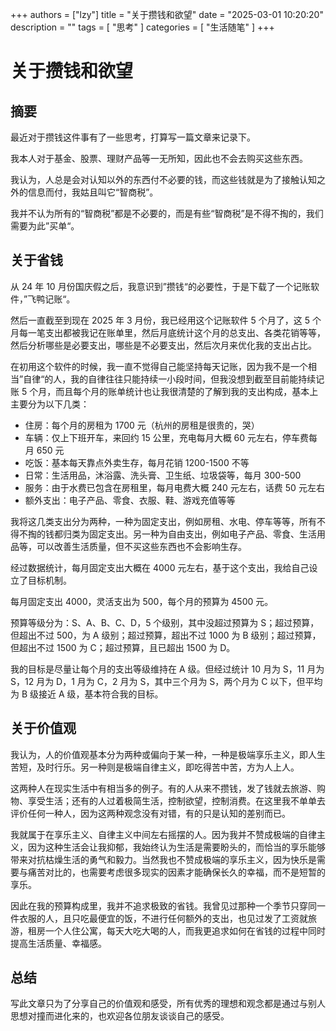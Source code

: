 +++
authors = ["lzy"]
title = "关于攒钱和欲望"
date = "2025-03-01 10:20:20"
description = ""
tags = [
    "思考"
]
categories = [
    "生活随笔"
]
+++

# 关于攒钱和欲望

## 摘要

最近对于攒钱这件事有了一些思考，打算写一篇文章来记录下。

我本人对于基金、股票、理财产品等一无所知，因此也不会去购买这些东西。

我认为，人总是会对认知以外的东西付不必要的钱，而这些钱就是为了接触认知之外的信息而付，我姑且叫它“智商税”。

我并不认为所有的“智商税”都是不必要的，而是有些“智商税”是不得不掏的，我们需要为此”买单“。

## 关于省钱

从 24 年 10 月份国庆假之后，我意识到”攒钱“的必要性，于是下载了一个记账软件，”飞鸭记账“。

然后一直截至到现在 2025 年 3 月份，我已经用这个记账软件 5 个月了，这 5 个月每一笔支出都被我记在账单里，然后月底统计这个月的总支出、各类花销等等，然后分析哪些是必要支出，哪些是不必要支出，然后次月来优化我的支出占比。

在初用这个软件的时候，我一直不觉得自己能坚持每天记账，因为我不是一个相当”自律“的人，我的自律往往只能持续一小段时间，但我没想到截至目前能持续记账 5 个月，而且每个月的账单统计也让我很清楚的了解到我的支出构成，基本上主要分为以下几类：

- 住房：每个月的房租为 1700 元（杭州的房租是很贵的，哭）
- 车辆：仅上下班开车，来回约 15 公里，充电每月大概 60 元左右，停车费每月 650 元
- 吃饭：基本每天靠点外卖生存，每月花销 1200-1500 不等
- 日常：生活用品，沐浴露、洗头膏、卫生纸、垃圾袋等，每月 300-500
- 服务：由于水费已包含在房租里，每月电费大概 240 元左右，话费 50 元左右
- 额外支出：电子产品、零食、衣服、鞋、游戏充值等等

我将这几类支出分为两种，一种为固定支出，例如房租、水电、停车等等，所有不得不掏的钱都归类为固定支出。另一种为自由支出，例如电子产品、零食、生活用品等，可以改善生活质量，但不买这些东西也不会影响生存。

经过数据统计，每月固定支出大概在 4000 元左右，基于这个支出，我给自己设立了目标机制。

每月固定支出 4000，灵活支出为 500，每个月的预算为 4500 元。

预算等级分为：S、A、B、C、D，5 个级别，其中没超过预算为 S；超过预算，但超出不过 500，为 A 级别；超过预算，超出不过 1000 为 B 级别；超过预算，但超出不过 1500 为 C；超过预算，且已超出 1500 为 D。

我的目标是尽量让每个月的支出等级维持在 A 级。但经过统计 10 月为 S，11 月为 S，12 月为 D，1 月为 C，2 月为 S，其中三个月为 S，两个月为 C 以下，但平均为 B 级接近 A 级，基本符合我的目标。

## 关于价值观

我认为，人的价值观基本分为两种或偏向于某一种，一种是极端享乐主义，即人生苦短，及时行乐。另一种则是极端自律主义，即吃得苦中苦，方为人上人。

这两种人在现实生活中有相当多的例子。有的人从来不攒钱，发了钱就去旅游、购物、享受生活；还有的人过着极简生活，控制欲望，控制消费。在这里我不单单去评价任何一种人，因为这两种观念没有对错，有的只是认知的差别而已。

我就属于在享乐主义、自律主义中间左右摇摆的人。因为我并不赞成极端的自律主义，因为这种生活会让我抑郁，我始终认为生活是需要盼头的，而恰当的享乐能够带来对抗枯燥生活的勇气和毅力。当然我也不赞成极端的享乐主义，因为快乐是需要与痛苦对比的，也需要考虑很多现实的因素才能确保长久的幸福，而不是短暂的享乐。

因此在我的预算构成里，我并不追求极致的省钱。我曾见过那种一个季节只穿同一件衣服的人，且只吃最便宜的饭，不进行任何额外的支出，也见过发了工资就旅游，租房一个人住公寓，每天大吃大喝的人，而我更追求如何在省钱的过程中同时提高生活质量、幸福感。

## 总结

写此文章只为了分享自己的价值观和感受，所有优秀的理想和观念都是通过与别人思想对撞而进化来的，也欢迎各位朋友谈谈自己的感受。

